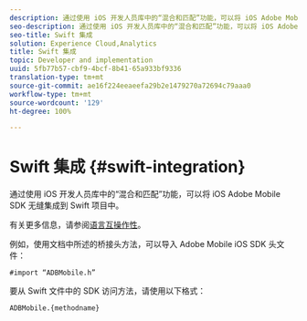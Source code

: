 ```yaml
---
description: 通过使用 iOS 开发人员库中的“混合和匹配”功能，可以将 iOS Adobe Mobile SDK 无缝集成到 Swift 项目中。
seo-description: 通过使用 iOS 开发人员库中的“混合和匹配”功能，可以将 iOS Adobe Mobile SDK 无缝集成到 Swift 项目中。
seo-title: Swift 集成
solution: Experience Cloud,Analytics
title: Swift 集成
topic: Developer and implementation
uuid: 5fb77b57-cbf9-4bcf-8b41-65a933bf9336
translation-type: tm+mt
source-git-commit: ae16f224eeaeefa29b2e1479270a72694c79aaa0
workflow-type: tm+mt
source-wordcount: '129'
ht-degree: 100%

---
```



# Swift 集成 {#swift-integration}

通过使用 iOS 开发人员库中的“混合和匹配”功能，可以将 iOS Adobe Mobile SDK 无缝集成到 Swift 项目中。

有关更多信息，请参阅[语言互操作性](https://developer.apple.com/documentation/swift#2984801.html)。

例如，使用文档中所述的桥接头方法，可以导入 Adobe Mobile iOS SDK 头文件：

```
#import “ADBMobile.h”
```

要从 Swift 文件中的 SDK 访问方法，请使用以下格式：

```
ADBMobile.{methodname}
```

